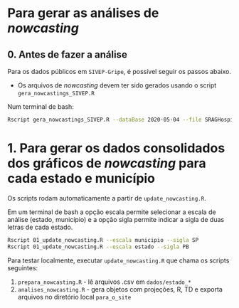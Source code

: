 # Para gerar as análises de _nowcasting_

## 0. Antes de fazer a análise

Para os dados públicos em `SIVEP-Gripe`, é possível seguir os passos abaixo.

- Os arquivos de _nowcasting_ devem ter sido gerados usando o script `gera_nowcastings_SIVEP.R`

Num terminal de bash: 

```bash
Rscript gera_nowcastings_SIVEP.R --dataBase 2020-05-04 --file SRAGHospitalizado_2020_05_04.csv --escala [estado]
```


# 1. Para gerar os dados consolidados dos gráficos de _nowcasting_ para cada estado e município 

Os scripts rodam automaticamente a partir de `update_nowcasting.R`.

Em um terminal de bash a opção escala permite selecionar a escala de análise (estado, município) e a opção sigla permite indicar a sigla de duas letras de cada estado.

```bash
Rscript 01_update_nowcasting.R --escala municipio --sigla SP
Rscript 01_update_nowcasting.R --escala estado --sigla PB
```

Para testar localmente, executar `update_nowcasting.R` que chama os scripts seguintes: 

1. `prepara_nowcasting.R` - lê arquivos .csv em `dados/estado_*`
2. `analises_nowcasting.R` - gera objetos com projeções, R, TD e exporta arquivos no diretório local `para_o_site`



 
